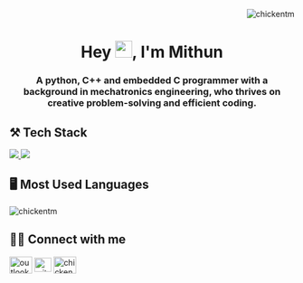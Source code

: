 <p align="right"> <img src="https://komarev.com/ghpvc/?username=mithunm1&label=Profile%20views&color=blue&style=for-the-badge&base=195" alt="chickentm" /> </p>
<h1 align="center">Hey <img src="https://raw.githubusercontent.com/MartinHeinz/MartinHeinz/master/wave.gif" width="30px">, I'm Mithun</h1>
<h3 align="center">A python, C++ and embedded C programmer with a background in mechatronics engineering, who thrives on creative problem-solving and efficient coding.</h3>
<!--<img align="right" alt="Coding" width="350" src="https://cdn.dribbble.com/users/926537/screenshots/4502924/media/18181eb39eec9784db256e246954adba.gif"> -->

<!-- <h2>👨🏻‍💻 Programming Works</h2>
- <b>Python</b>
  - (upload code works and add links) -->

<h2 align="left">⚒️ Tech Stack </h2>
<p align="left">
  <a href="https://skillicons.dev">
    <img src="https://skillicons.dev/icons?i=py,flask,selenium,django,c,cpp"/>
    <img src="https://skillicons.dev/icons?i=git,github,gitlab,md,html,css,bootstrap,anaconda,mysql,postgres,sqlite,postman,vscode,matlab,arduino,discord"/>
  </a>
</p>
<h2 align="left">🖥️ Most Used Languages </h2>
<p align="left"><img align="center" src="https://github-readme-stats.vercel.app/api/top-langs?username=mithunm1&hide_border=True&theme=transparent&&locale=en&layout=donut&langs_count=8&hide_title=True" alt="chickentm" /></p>

<h2 align="left">🤝🏻 Connect with me </h2>
<p align="left">
<a href="mailto:mithunmanivannan@outlook.com" target="_blank"><img align="center" src="https://raw.githubusercontent.com/maurodesouza/profile-readme-generator/master/src/assets/icons/social/microsoft-outlook/default.svg" alt="outlookmail" height="30" width="40" /></a>  
<a href="https://linkedin.com/in/mithunmanivannan" target="_blank"><img align="center" src="https://raw.githubusercontent.com/rahuldkjain/github-profile-readme-generator/master/src/images/icons/Social/linked-in-alt.svg" alt="mithunmanivannan" height="25" width="30" /></a>
<!-- <a href="https://twitter.com/chickentm_yt" target="blank"><img align="center" src="https://raw.githubusercontent.com/rahuldkjain/github-profile-readme-generator/master/src/images/icons/Social/twitter.svg" alt="chickentm_yt" height="30" width="40" /></a> -->
<a href="https://www.youtube.com/c/chickentmgaming" target="_blank"><img align="center" src="https://raw.githubusercontent.com/rahuldkjain/github-profile-readme-generator/master/src/images/icons/Social/youtube.svg" alt="chickentmgaming" height="30" width="40" /></a>
<!-- <a href="https://instagram.com/chickentm_yt" target="blank"><img align="center" src="https://raw.githubusercontent.com/rahuldkjain/github-profile-readme-generator/master/src/images/icons/Social/instagram.svg" alt="chickentm_yt" height="30" width="40" /></a> -->
</p>
